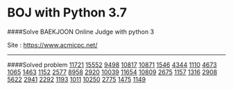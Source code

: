 BOJ with Python 3.7
===

####Solve BAEKJOON Online Judge with python 3

Site : https://www.acmicpc.net/

---

####Solved problem
[11721](https://www.acmicpc.net/problem/11721)
[15552](https://www.acmicpc.net/problem/15552)
[9498](https://www.acmicpc.net/problem/9498)
[10817](https://www.acmicpc.net/problem/10817)
[10871](https://www.acmicpc.net/problem/10871)
[1546](https://www.acmicpc.net/problem/1546)
[4344](https://www.acmicpc.net/problem/4344)
[1110](https://www.acmicpc.net/problem/1110)
[4673](https://www.acmicpc.net/problem/4673)
[1065](https://www.acmicpc.net/problem/1065)
[1463](https://www.acmicpc.net/problem/1463)
[1152](https://www.acmicpc.net/problem/1152)
[2577](https://www.acmicpc.net/problem/2577)
[8958](https://www.acmicpc.net/problem/8958)
[2920](https://www.acmicpc.net/problem/2920)
[10039](https://www.acmicpc.net/problem/10039)
[11654](https://www.acmicpc.net/problem/11654)
[10809](https://www.acmicpc.net/problem/10809)
[2675](https://www.acmicpc.net/problem/2675)
[1157](https://www.acmicpc.net/problem/1157)
[1316](https://www.acmicpc.net/problem/1316)
[2908](https://www.acmicpc.net/problem/2908)
[5622](https://www.acmicpc.net/problem/5622)
[2941](https://www.acmicpc.net/problem/2941)
[2292](https://www.acmicpc.net/problem/2292)
[1193](https://www.acmicpc.net/problem/1193)
[1011](https://www.acmicpc.net/problem/1011)
[10250](https://www.acmicpc.net/problem/10250)
[2775](https://www.acmicpc.net/problem/2775)
[1475](https://www.acmicpc.net/problem/1475)
[1149](https://www.acmicpc.net/problem/1149)
